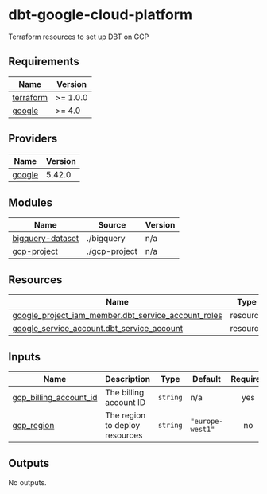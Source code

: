 # dbt-google-cloud-platform
Terraform resources to set up DBT on GCP

<!-- BEGIN_TF_DOCS -->
## Requirements

| Name | Version |
|------|---------|
| <a name="requirement_terraform"></a> [terraform](#requirement\_terraform) | >= 1.0.0 |
| <a name="requirement_google"></a> [google](#requirement\_google) | >= 4.0 |

## Providers

| Name | Version |
|------|---------|
| <a name="provider_google"></a> [google](#provider\_google) | 5.42.0 |

## Modules

| Name | Source | Version |
|------|--------|---------|
| <a name="module_bigquery-dataset"></a> [bigquery-dataset](#module\_bigquery-dataset) | ./bigquery | n/a |
| <a name="module_gcp-project"></a> [gcp-project](#module\_gcp-project) | ./gcp-project | n/a |

## Resources

| Name | Type |
|------|------|
| [google_project_iam_member.dbt_service_account_roles](https://registry.terraform.io/providers/hashicorp/google/latest/docs/resources/project_iam_member) | resource |
| [google_service_account.dbt_service_account](https://registry.terraform.io/providers/hashicorp/google/latest/docs/resources/service_account) | resource |

## Inputs

| Name | Description | Type | Default | Required |
|------|-------------|------|---------|:--------:|
| <a name="input_gcp_billing_account_id"></a> [gcp\_billing\_account\_id](#input\_gcp\_billing\_account\_id) | The billing account ID | `string` | n/a | yes |
| <a name="input_gcp_region"></a> [gcp\_region](#input\_gcp\_region) | The region to deploy resources | `string` | `"europe-west1"` | no |

## Outputs

No outputs.
<!-- END_TF_DOCS -->
